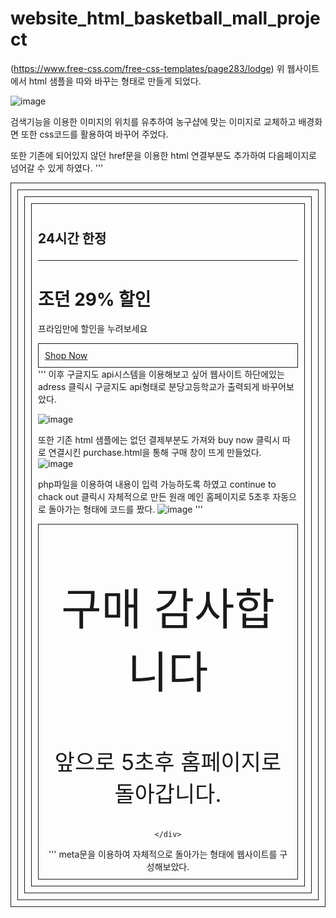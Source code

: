 # website_html_basketball_mall_project


(https://www.free-css.com/free-css-templates/page283/lodge) 위 웹사이트에서 html 샘플을 따와 바꾸는 형태로 만들게 되었다.

![image](https://user-images.githubusercontent.com/35617378/199526699-3dc3d8e8-19bd-463a-ba67-c99afc3af290.png)

검색기능을 이용한 이미지의 위치를 유추하여 농구샵에 맞는 이미지로 교체하고 배경화면 또한 css코드를 활용하여 바꾸어 주었다.

또한 기존에 되어있지 않던 href문을 이용한 html 연결부분도 추가하여 다음페이지로 넘어갈 수 있게 하였다.
 '''
            </div>
            <div class="carousel-item ">
              <div class="row">
                <div class="col-md-6">
                  <div class="detail_box">
                    <h2>
                      <span> 24시간 한정</span>
                      <hr>
                    </h2>
                    <h1>
                      조던 29% 할인
                    </h1>
                    <p>
                      프라임만에 할인을 누려보세요
                    </p>
                    <div>
                      <a href="Products.html">Shop Now</a>
                    </div> 
'''
이후 구글지도 api시스템을 이용해보고 싶어 웹사이트 하단에있는 adress 클릭시 구글지도 api형태로 분당고등학교가 출력되게 바꾸어보았다.

![image](https://user-images.githubusercontent.com/35617378/199529740-83e7a5c0-29dd-42b7-a8fd-6993db08be6b.png)

또한 기존 html 샘플에는 없던 결제부분도 가져와 buy now 클릭시 따로 연결시킨 purchase.html을 통해 구매 창이 뜨게 만들었다.
![image](https://user-images.githubusercontent.com/35617378/199532718-7c880dc3-71e3-4ab9-bd95-993d84d5f78d.png)

php파일을 이용하여 내용이 입력 가능하도록 하였고 continue to chack out 클릭시 자체적으로 만든 원래 메인 홈페이지로 5초후 자동으로 돌아가는 형태에 코드를 짰다.
![image](https://user-images.githubusercontent.com/35617378/199533426-c23aa4c9-8c83-4b74-9381-e5d57e1c8844.png)
'''
<!DOCTYPE html>
<html>
<head>
<meta charset="EUC-KR">
<title>구매완료</title>
<meta http-equiv="refresh" content="5; url=index.html"> 
<style type="text/css">
    div { border:1px solid; padding:10px; }
</style>
</head>
<body>
	<div style="text-align:center">
    <p style="font-size:500%"> 구매 감사합니다 </p>
    <p style="font-size:250%">앞으로 5초후 홈페이지로 돌아갑니다.</p>

    </div>
</body>
</html>
'''
meta문을 이용하여 자체적으로 돌아가는 형태에 웹사이트를 구성해보았다.

